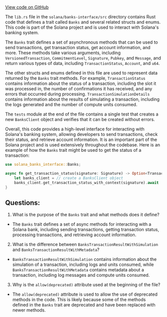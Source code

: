[View code on GitHub](https://github.com/solana-labs/solana/blob/master/banks-interface/src/lib.rs)

The `lib.rs` file in the `solana/banks-interface/src` directory contains Rust code that defines a trait called `Banks` and several related structs and enums. This code is part of the Solana project and is used to interact with Solana's banking system.

The `Banks` trait defines a set of asynchronous methods that can be used to send transactions, get transaction status, get account information, and more. These methods take various arguments, including `VersionedTransaction`, `CommitmentLevel`, `Signature`, `Pubkey`, and `Message`, and return various types of data, including `TransactionStatus`, `Account`, and `u64`.

The other structs and enums defined in this file are used to represent data returned by the `Banks` trait methods. For example, `TransactionStatus` contains information about the status of a transaction, including the slot it was processed in, the number of confirmations it has received, and any errors that occurred during processing. `TransactionSimulationDetails` contains information about the results of simulating a transaction, including the logs generated and the number of compute units consumed.

The `tests` module at the end of the file contains a single test that creates a new `BanksClient` object and verifies that it can be created without errors.

Overall, this code provides a high-level interface for interacting with Solana's banking system, allowing developers to send transactions, check their status, and retrieve account information. It is an important part of the Solana project and is used extensively throughout the codebase. Here is an example of how the `Banks` trait might be used to get the status of a transaction:

```rust
use solana_banks_interface::Banks;

async fn get_transaction_status(signature: Signature) -> Option<TransactionStatus> {
    let banks_client = // create a BanksClient object
    banks_client.get_transaction_status_with_context(signature).await
}
```
## Questions: 
 1. What is the purpose of the `Banks` trait and what methods does it define?
- The `Banks` trait defines a set of async methods for interacting with a Solana bank, including sending transactions, getting transaction status, processing transactions, and retrieving account information.
2. What is the difference between `BanksTransactionResultWithSimulation` and `BanksTransactionResultWithMetadata`?
- `BanksTransactionResultWithSimulation` contains information about the simulation of a transaction, including logs and units consumed, while `BanksTransactionResultWithMetadata` contains metadata about a transaction, including log messages and compute units consumed.
3. Why is the `allow(deprecated)` attribute used at the beginning of the file?
- The `allow(deprecated)` attribute is used to allow the use of deprecated methods in the code. This is likely because some of the methods defined in the `Banks` trait are deprecated and have been replaced with newer methods.